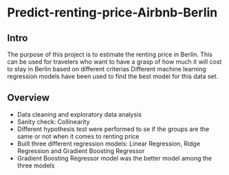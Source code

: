 # Predict-renting-price-Airbnb-Berlin

## Intro 
The purpose of this project is to estimate the renting price in Berlin. This can be used for travelers who want to have a grasp of how much it will cost to stay in Berlin based on different criterias
Different machine learning regression models have been used to find the best model for this data set.

## Overview
* Data cleaning and exploratory data analysis
* Sanity check: Collinearity
* Different hypothesis test were performed to se if the groups are the same or not when it comes to renting price
* Built three different regression models: Linear Regression, Ridge Regression and Gradient Boosting Regressor
* Gradient Boosting Regressor model was the better model among the three models